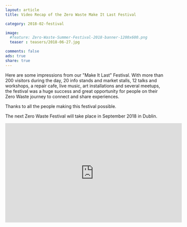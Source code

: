 ```yaml
---
layout: article
title: Video Recap of the Zero Waste Make It Last Festival

category: 2018-02-festival

image:
  #feature: Zero-Waste-Summer-Festival-2018-banner-1200x600.png
  teaser : teasers/2018-06-27.jpg

comments: false
ads: true
share: true
---
```


Here are some impressions from our "Make It Last" Festival. With more than 200 visitors during the day, 20 info stands and market stalls, 12 talks and workshops, a repair cafe, live music, art installations and several meetups, the festival was a huge success and great opportunity for people on their Zero Waste journey to connect and share experiences. 

Thanks to all the people making this festival possible. 

The next Zero Waste Festival will take place in September 2018 in Dublin. 

<iframe width="560" height="315" src="https://www.youtube.com/embed/fbDw0pFA5BQ" frameborder="0" allow="autoplay; encrypted-media" allowfullscreen></iframe>




